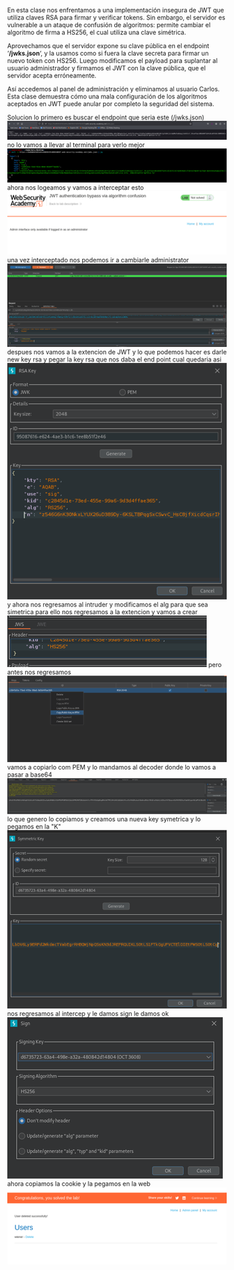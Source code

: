 En esta clase nos enfrentamos a una implementación insegura de JWT que utiliza claves RSA para firmar y verificar tokens. Sin embargo, el servidor es vulnerable a un ataque de confusión de algoritmos: permite cambiar el algoritmo de firma a HS256, el cual utiliza una clave simétrica.

Aprovechamos que el servidor expone su clave pública en el endpoint ‘**/jwks.json**‘, y la usamos como si fuera la clave secreta para firmar un nuevo token con HS256. Luego modificamos el payload para suplantar al usuario administrador y firmamos el JWT con la clave pública, que el servidor acepta erróneamente.

Así accedemos al panel de administración y eliminamos al usuario Carlos. Esta clase demuestra cómo una mala configuración de los algoritmos aceptados en JWT puede anular por completo la seguridad del sistema.

Solucion
lo primero es buscar el endpoint que seria este (/jwks.json)
![Pasted_image_20250831013125.png](/Imagenes/Pasted_image_20250831013125.png)
no lo vamos a llevar al terminal para verlo mejor
![Pasted_image_20250831013242.png](/Imagenes/Pasted_image_20250831013242.png)
ahora nos logeamos y vamos a interceptar esto
![Pasted_image_20250831013405.png](/Imagenes/Pasted_image_20250831013405.png)
una vez interceptado nos podemos ir a cambiarle administrator
![Pasted_image_20250831013524.png](/Imagenes/Pasted_image_20250831013524.png)
despues nos vamos a la extencion de JWT y lo que podemos hacer es darle new key rsa y pegar la key rsa que nos daba el end point cual quedaria asi
![Pasted_image_20250831013902.png](/Imagenes/Pasted_image_20250831013902.png)
y ahora nos regresamos al intruder y modificamos el alg para que sea simetrica para ello nos regresamos a la extencion y vamos a crear
![Pasted_image_20250831013956.png](/Imagenes/Pasted_image_20250831013956.png)
pero antes nos regresamos
![Pasted_image_20250831014122.png](/Imagenes/Pasted_image_20250831014122.png)
vamos a copiarlo com PEM y lo mandamos al decoder donde lo vamos a pasar a base64
![Pasted_image_20250831014215.png](/Imagenes/Pasted_image_20250831014215.png)
lo que genero lo copiamos y creamos una nueva key symetrica y lo pegamos en la  "K"
![Pasted_image_20250831014311.png](/Imagenes/Pasted_image_20250831014311.png)
nos regresamos al intercep y le damos sign le damos ok
![Pasted_image_20250831014424.png](/Imagenes/Pasted_image_20250831014424.png)
ahora copiamos la cookie y la pegamos en la web
![Pasted_image_20250831014529.png](/Imagenes/Pasted_image_20250831014529.png)

